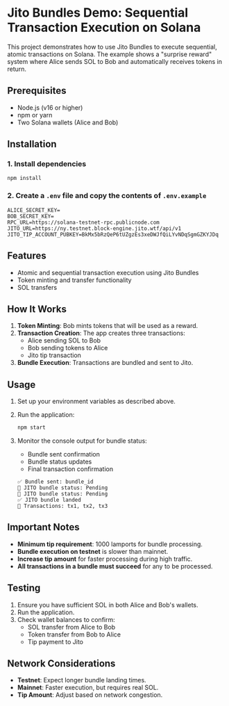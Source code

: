 # Jito Bundles Demo: Sequential Transaction Execution on Solana

This project demonstrates how to use Jito Bundles to execute sequential, atomic transactions on Solana. The example shows a "surprise reward" system where Alice sends SOL to Bob and automatically receives tokens in return.

## Prerequisites

- Node.js (v16 or higher)
- npm or yarn
- Two Solana wallets (Alice and Bob)

## Installation

### 1. Install dependencies

```
npm install
```

### 2. Create a `.env` file and copy the contents of `.env.example`

```
ALICE_SECRET_KEY=
BOB_SECRET_KEY=
RPC_URL=https://solana-testnet-rpc.publicnode.com
JITO_URL=https://ny.testnet.block-engine.jito.wtf/api/v1
JITO_TIP_ACCOUNT_PUBKEY=BkMx5bRzQeP6tUZgzEs3xeDWJfQiLYvNDqSgmGZKYJDq
```

## Features

- Atomic and sequential transaction execution using Jito Bundles
- Token minting and transfer functionality
- SOL transfers

## How It Works

1. **Token Minting**: Bob mints tokens that will be used as a reward.
2. **Transaction Creation**: The app creates three transactions:
   - Alice sending SOL to Bob
   - Bob sending tokens to Alice
   - Jito tip transaction
3. **Bundle Execution**: Transactions are bundled and sent to Jito.

## Usage

1. Set up your environment variables as described above.
2. Run the application:

   ```sh
   npm start
   ```

3. Monitor the console output for bundle status:

   - Bundle sent confirmation
   - Bundle status updates
   - Final transaction confirmation

   ```
   ✅ Bundle sent: bundle_id
   🔄 JITO bundle status: Pending
   🔄 JITO bundle status: Pending
   ✅ JITO bundle landed
   📝 Transactions: tx1, tx2, tx3
   ```

## Important Notes

- **Minimum tip requirement**: 1000 lamports for bundle processing.
- **Bundle execution on testnet** is slower than mainnet.
- **Increase tip amount** for faster processing during high traffic.
- **All transactions in a bundle must succeed** for any to be processed.

## Testing

1. Ensure you have sufficient SOL in both Alice and Bob's wallets.
2. Run the application.
3. Check wallet balances to confirm:
   - SOL transfer from Alice to Bob
   - Token transfer from Bob to Alice
   - Tip payment to Jito

## Network Considerations

- **Testnet**: Expect longer bundle landing times.
- **Mainnet**: Faster execution, but requires real SOL.
- **Tip Amount**: Adjust based on network congestion.
